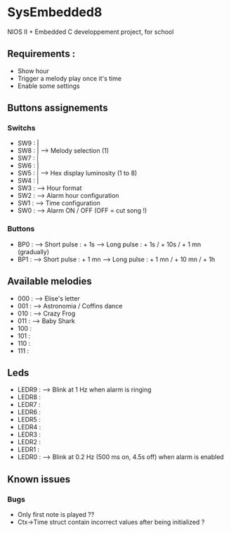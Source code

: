 # SysEmbedded8

NIOS II + Embedded C developpement project, for school

## Requirements : 
- Show hour
- Trigger a melody play once it's time
- Enable some settings

## Buttons assignements

### Switchs
- SW9 : 	|
- SW8 : 	| 	--> Melody selection (1)
- SW7 : 	|
- SW6 : 	|
- SW5 : 	|	--> Hex display luminosity (1 to 8)
- SW4 : 	|
- SW3 : 		--> Hour format	
- SW2 : 		--> Alarm hour configuration
- SW1 : 		--> Time configuration
- SW0 : 		--> Alarm ON / OFF (OFF = cut song !)

### Buttons
- BP0 :			--> Short pulse : 	+ 1s
				--> Long pulse :  	+ 1s / + 10s / + 1 mn (gradually)
- BP1 : 		--> Short pulse : 	+ 1 mn
				--> Long pulse :	+ 1 mn / + 10 mn / + 1h

## Available melodies
- 000 :			--> Elise's letter
- 001 :			--> Astronomia / Coffins dance
- 010 : 		--> Crazy Frog
- 011 :			--> Baby Shark
- 100 :
- 101 : 
- 110 : 
- 111 : 

## Leds
- LEDR9 :		--> Blink at 1 Hz when alarm is ringing
- LEDR8 : 
- LEDR7 : 
- LEDR6 :
- LEDR5 :
- LEDR4 :
- LEDR3 :
- LEDR2 :
- LEDR1 :
- LEDR0 :		--> Blink at 0.2 Hz (500 ms on, 4.5s off) when alarm is enabled

## Known issues
### Bugs
- Only first note is played ??
- Ctx->Time struct contain incorrect values after being initialized ?

